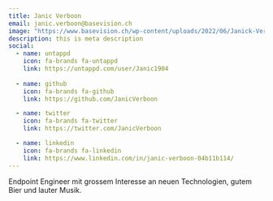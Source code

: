 ```yaml
---
title: Janic Verboon
email: janic.verboon@basevision.ch
image: "https://www.basevision.ch/wp-content/uploads/2022/06/Janick-Verboon_MG_5860.jpg"
description: this is meta description
social:
  - name: untappd
    icon: fa-brands fa-untappd
    link: https://untappd.com/user/Janic1904
  
  - name: github
    icon: fa-brands fa-github
    link: https://github.com/JanicVerboon

  - name: twitter
    icon: fa-brands fa-twitter
    link: https://twitter.com/JanicVerboon

  - name: linkedin
    icon: fa-brands fa-linkedin
    link: https://www.linkedin.com/in/janic-verboon-04b11b114/ 
---
```


Endpoint Engineer mit grossem Interesse an neuen Technologien, gutem Bier und lauter Musik.
